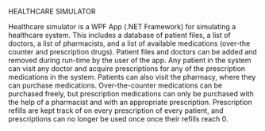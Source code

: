 HEALTHCARE SIMULATOR

Healthcare simulator is a WPF App (.NET Framework) for simulating a healthcare system. This includes a database
of patient files, a list of doctors, a list of pharmacists, and a list of available medications (over-the
counter and prescription drugs). Patient files and doctors can be added and removed during run-time by
the user of the app.
Any patient in the system can visit any doctor and acquire prescriptions for any of the prescription
medications in the system. Patients can also visit the pharmacy, where they can purchase medications.
Over-the-counter medications can be purchased freely, but prescription medications can only be
purchased with the help of a pharmacist and with an appropriate prescription. Prescription refills are
kept track of on every prescription of every patient, and prescriptions can no longer be used once once
their refills reach 0.

